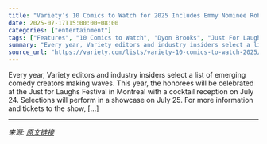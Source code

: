 ```yaml
---
title: "Variety’s 10 Comics to Watch for 2025 Includes Emmy Nominee Robby Hoffman, ‘Overcompensating’ Star Mary Beth Barone"
date: 2025-07-17T15:00:00+08:00
categories: ["entertainment"]
tags: ["Features", "10 Comics to Watch", "Dyon Brooks", "Just For Laughs Comedy Festival", "Robby Hoffman"]
summary: "Every year, Variety editors and industry insiders select a list of emerging comedy creators making waves. This year, the honorees will be celebrated at the Just for Laughs Festival in Montreal with a "
source_url: "https://variety.com/lists/variety-10-comics-to-watch-2025/"
---
```


Every year, Variety editors and industry insiders select a list of emerging comedy creators making waves. This year, the honorees will be celebrated at the Just for Laughs Festival in Montreal with a cocktail reception on July 24. Selections will perform in a showcase on July 25. For more information and tickets to the show, [&#8230;]

---

*来源: [原文链接](https://variety.com/lists/variety-10-comics-to-watch-2025/)*
